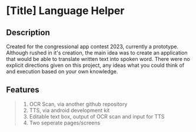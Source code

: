 # [Title] Language Helper
## Description 
Created for the congressional app contest 2023, currently a prototype. Although rushed in it's creation, the main idea was to create an application that would be able to translate written text into spoken word.
There were no explicit directions given on this project, any ideas what you could think of and execution based on your own knowledge.

## Features
> 1. OCR Scan, via another github repository
> 2. TTS, via android development kit
> 3. Editable text box, output of OCR scan and input for TTS
> 4. Two seperate pages/screens
